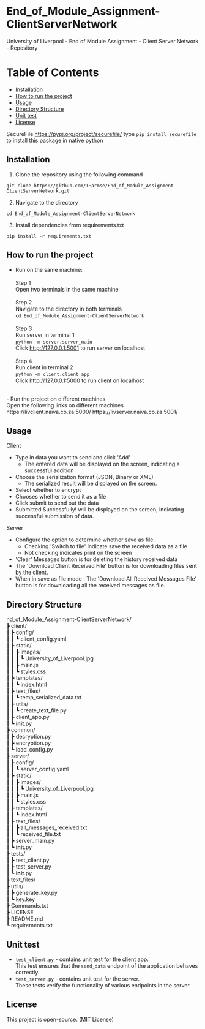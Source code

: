 # End_of_Module_Assignment-ClientServerNetwork
University of Liverpool - End of Module Assignment - Client Server Network - Repository

# Table of Contents
- [Installation](#installation)
- [How to run the project](#how-to-run-the-project-)
- [Usage](#usage)
- [Directory Structure](#directory-structure)
- [Unit test](#unit-test)
- [License](#license)

SecureFile
https://pypi.org/project/securefile/
type `pip install securefile` to install this package in native python  
## Installation

1. Clone the repository using the following command  
```
git clone https://github.com/THarmse/End_of_Module_Assignment-ClientServerNetwork.git
```     
2. Navigate to the directory
```
cd End_of_Module_Assignment-ClientServerNetwork  
```  
3. Install dependencies from requirements.txt
```
pip install -r requirements.txt
```   
## How to run the project  
- Run on the same machine:  
  <br>
  Step 1  
  Open two terminals in the same machine  
  <br>
  Step 2  
  Navigate to the directory in both terminals  
  `cd End_of_Module_Assignment-ClientServerNetwork `  
  <br>
  Step 3  
  Run server in terminal 1  
  `python -m server.server_main`  
  Click http://127.0.0.1:5001 to run server on localhost  
  <br>
  Step 4  
  Run client in terminal 2  
  `python -m client.client_app`  
  Click http://127.0.0.1:5000 to run client on localhost  
<br>
- Run the project on different machines  <br>  
Open the following links on different machines  
https://livclient.naiva.co.za:5000/  
https://livserver.naiva.co.za:5001/

## Usage

Client
* Type in data you want to send and click 'Add'
    - The entered data will be displayed on the screen, indicating a successful addition
* Choose the serialization format (JSON, Binary or XML)
    - The serialized result will be displayed on the screen.
* Select whether to encrypt
* Chooses whether to send it as a file
* Click submit to send out the data  
* Submitted Successfully! will be displayed on the screen, indicating successful submission of data.  

Server  
* Configure the option to determine whether save as file.
  * Checking 'Switch to file' indicate save the received data as a file
  * Not checking indicates print on the screen
* 'Clear' Messages button is for deleting the history received data
* The 'Download Client Received File' button is for downloading files sent by the client.
* When in save as file mode : The 'Download All Received Messages File' button is for downloading all the received messages as file.

## Directory Structure

nd_of_Module_Assignment-ClientServerNetwork/  
┣ client/  
┃ ┣ config/  
┃ ┃ ┗ client_config.yaml  
┃ ┣ static/  
┃ ┃ ┣ images/  
┃ ┃ ┃ ┗ University_of_Liverpool.jpg  
┃ ┃ ┣ main.js  
┃ ┃ ┗ styles.css  
┃ ┣ templates/  
┃ ┃ ┗ index.html  
┃ ┣ text_files/  
┃ ┃ ┗ temp_serialized_data.txt  
┃ ┣ utils/  
┃ ┃ ┗ create_text_file.py  
┃ ┣ client_app.py  
┃ ┗ __init__.py  
┣ common/  
┃ ┣ decryption.py  
┃ ┣ encryption.py  
┃ ┗ load_config.py  
┣ server/  
┃ ┣ config/  
┃ ┃ ┗ server_config.yaml  
┃ ┣ static/  
┃ ┃ ┣ images/  
┃ ┃ ┃ ┗ University_of_Liverpool.jpg  
┃ ┃ ┣ main.js  
┃ ┃ ┗ styles.css  
┃ ┣ templates/  
┃ ┃ ┗ index.html  
┃ ┣ text_files/  
┃ ┃ ┣ all_messages_received.txt  
┃ ┃ ┗ received_file.txt  
┃ ┣ server_main.py  
┃ ┗ __init__.py  
┣ tests/  
┃ ┣ test_client.py  
┃ ┣ test_server.py  
┃ ┗ __init__.py  
┣ text_files/  
┣ utils/  
┃ ┣ generate_key.py  
┃ ┗ key.key  
┣ Commands.txt  
┣ LICENSE  
┣ README.md  
┗ requirements.txt  

## Unit test
- `test_client.py` - contains unit test for the client app.  
  This test ensures that the `send_data` endpoint of the application behaves correctly.
- `test_server.py` - contains unit test for the server.  
  These tests verify the functionality of various endpoints in the server.
  
## License
This project is open-source. (MIT License)

